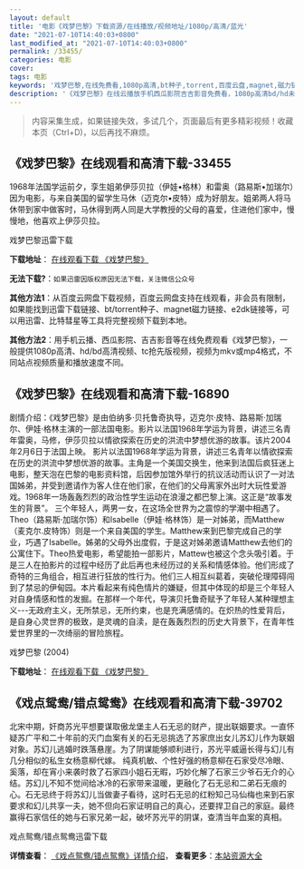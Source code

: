 ```yaml
---
layout: default
title: '电影《戏梦巴黎》下载资源/在线播放/视频地址/1080p/高清/蓝光'
date: "2021-07-10T14:40:03+0800"
last_modified_at: "2021-07-10T14:40:03+0800"
permalink: /33455/
categories: 电影
cover:
tags: 电影
keywords: '戏梦巴黎,在线免费看,1080p高清,bt种子,torrent,百度云盘,magnet,磁力链,迅雷下载资源'
description: '《戏梦巴黎》在线云播放手机西瓜影院吉吉影音免费看，1080p高清bd/hd未删减完整版和tc抢先枪版，mkv/mp4格式，附带bt/torrent种子、magnet/磁力链、百度云盘、网盘资源迅雷下载链接'
---
```


>内容采集生成，如果链接失效，多试几个，页面最后有更多精彩视频！收藏本页（Ctrl+D)，以后再找不麻烦。


## 《戏梦巴黎》在线观看和高清下载-33455

1968年法国学运前夕，孪生姐弟伊莎贝拉（伊娃&bull;格林）和雷奥（路易斯•加瑞尔）因为电影，与来自美国的留学生马休（迈克尔•皮特）成为好朋友。姐弟两人将马休带到家中做客时，马休得到两人同是大学教授的父母的喜爱，住进他们家中，慢慢地，他喜欢上伊莎贝拉。


戏梦巴黎迅雷下载

**下载地址**： [在线观看下载 《戏梦巴黎》](https://www.993dy.com//vod-detail-id-15334.html) 


**无法下载?**：`如果迅雷因版权原因无法下载，关注微信公众号 `

**其他方法1**：从百度云网盘下载视频，百度云网盘支持在线观看，非会员有限制，如果能找到迅雷下载链接、bt/torrent种子、magnet磁力链接、e2dk链接等，可以用迅雷、比特彗星等工具将完整视频下载到本地。

**其他方法2**：用手机云播、西瓜影院、吉吉影音等在线免费观看《戏梦巴黎》，一般提供1080p高清、hd/bd高清视频、tc抢先版视频，视频为mkv或mp4格式，不同站点视频质量和播放速度不同。


## 《戏梦巴黎》在线观看和高清下载-16890

剧情介绍：《戏梦巴黎》是由伯纳多·贝托鲁奇执导，迈克尔·皮特、路易斯·加瑞尔、伊娃·格林主演的一部法国电影。影片以法国1968年学运为背景，讲述三名青年雷奥，马修，伊莎贝拉以情欲探索在历史的洪流中梦想优游的故事。该片2004年2月6日于法国上映。 影片以法国1968年学运为背景，讲述三名青年以情欲探索在历史的洪流中梦想优游的故事。主角是一个美国交换生，他来到法国后疯狂迷上电影，整天泡在巴黎的电影资料馆，后因参加馆外举行的抗议活动而认识了一对法国姊弟，并受到邀请作为客人住在他们家，在他们的父母离家外出时大玩性爱游戏。1968年一场轰轰烈烈的政治性学生运动在浪漫之都巴黎上演。这正是“故事发生的背景”。 三个年轻人，两男一女，在这场全世界为之震惊的学潮中相遇了。Theo（路易斯·加瑞尔饰）和Isabelle（伊娃·格林饰）是一对姊弟，而Matthew（麦克尔.皮特饰）则是一个来自美国的学生。Matthew来到巴黎完成自己的学业，巧遇了Isabelle。姊弟的父母外出度假，于是这对姊弟邀请Matthew去他们的公寓住下。Theo热爱电影，希望能拍一部影片，Mattew也被这个念头吸引着。于是三人在拍影片的过程中经历了此后再也未经历过的关系和情感体验。他们形成了奇特的三角组合，相互进行狂放的性行为。他们三人相互纠葛着，突破伦理障碍闯到了禁忌的伊甸园。本片看起来有纯色情片的嫌疑，但其中体现的却是三个年轻人对自身情感和性的发掘。在那样一个年代，导演贝托鲁奇赋予了年轻人某种理想主义---无政府主义，无所禁忌，无所约束，也是充满感情的。在炽热的性爱背后，是自身心灵世界的极致，是灵魂的自渎，是在轰轰烈烈的历史大背景下，在青年性爱世界里的一次绮丽的冒险旅程。


戏梦巴黎 (2004)

**下载地址**： [在线观看下载 《戏梦巴黎》](https://www.btbtdy.me/btdy/dy3842.html) 


## 《戏点鸳鸯/错点鸳鸯》在线观看和高清下载-39702

北宋中期，奸商苏光平想要谋取傲龙堡主人石无忌的财产，提出联姻要求。一直怀疑苏广平和二十年前的灭门血案有关的石无忌挑选了苏家庶出女儿苏幻儿作为联姻对象。苏幻儿逃婚时跌落悬崖。为了阴谋能够顺利进行，苏光平威逼长得与幻儿有几分相似的私生女杨意柳代嫁。 纯真机敏、个性好强的杨意柳在石家受尽冷眼、奚落，却在宵小来袭时救了石家四小姐石无暇，巧妙化解了石家三少爷石无介的心结。苏幻儿不知不觉间给冰冷的石家带来温暖，更融化了石无忌和二弟石无痕的心。石无忌终于将苏幻儿当做妻子看待，这时石无忌的红粉知己马仙梅也来到石家要求和幻儿共享一夫，她不但向石家证明自己的真心，还要捍卫自己的家庭。最终赢得石家信任的她与石家兄弟一起，破坏苏光平的阴谋，查清当年血案的真相。


戏点鸳鸯/错点鸳鸯迅雷下载

**详情查看**： [《戏点鸳鸯/错点鸳鸯》详情介绍](/movie/39702/)， **查看更多**：[本站资源大全](/movie/t/all/)


